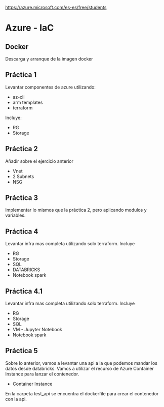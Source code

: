 https://azure.microsoft.com/es-es/free/students


# Azure - IaC
## Docker
Descarga y arranque de la imagen docker
## Práctica 1
Levantar componentes de azure utilizando:
* az-cli
* arm templates
* terraform

Incluye:
* RG
* Storage

## Práctica 2
Añadir sobre el ejercicio anterior
* Vnet
* 2 Subnets
* NSG

## Práctica 3
Implementar lo mismos que la práctica 2, pero aplicando modulos y variables.

## Práctica 4
Levantar infra mas completa utilizando solo terraform. Incluye
* RG
* Storage
* SQL
* DATABRICKS
* Notebook spark

## Práctica 4.1
Levantar infra mas completa utilizando solo terraform. Incluye
* RG
* Storage
* SQL
* VM - Jupyter Notebook
* Notebook spark


## Práctica 5
Sobre lo anterior, vamos a levantar una api a la que podemos mandar los datos desde databricks.
Vamos a utilizar el recurso de Azure Container Instance para lanzar el contenedor.

* Container Instance

En la carpeta test_api se encuentra el dockerfile para crear el contenedor con la api.

